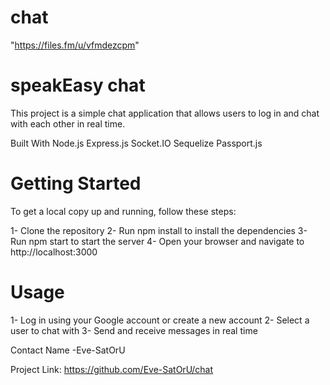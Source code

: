 # chat
"https://files.fm/u/vfmdezcpm"
# speakEasy chat
This project is a simple chat application that allows users to log in and chat with each other in real time.

Built With
Node.js
Express.js
Socket.IO
Sequelize
Passport.js
# Getting Started
To get a local copy up and running, follow these steps:

1- Clone the repository
2- Run npm install to install the dependencies
3- Run npm start to start the server
4- Open your browser and navigate to http://localhost:3000
# Usage
1- Log in using your Google account or create a new account
2- Select a user to chat with
3- Send and receive messages in real time

Contact
Name -Eve-SatOrU

Project Link: https://github.com/Eve-SatOrU/chat



